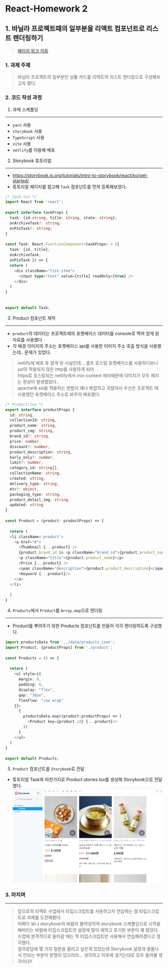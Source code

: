 # React-Homework 2

## 1. 바닐라 프로젝트때의 일부분을 리액트 컴포넌트로 리스트 렌더링하기
> [페이지 링크 이동](https://sang-react2.netlify.app/)


### 1. 과제 주제
> 바닐라 프로젝트의 일부분인 상품 카드를 리액트의 리스트 렌더링으로 구성해보고자 했다.

### 2. 코드 작성 과정

1) 과제 스케폴딩
---
- `yarn` 사용
- `storybook` 사용
- `TypeScript` 사용
- `vite` 사용
- `netlify`를 이용해 배포

2) Storybook 튜토리얼
---
- https://storybook.js.org/tutorials/intro-to-storybook/react/ko/get-started/
- 튜토리얼 페이지를 참고해 `Task` 컴포넌트를 먼저 등록해보았다.
```ts
/* Task.tsx */
import React from 'react';

export interface taskProps {
  task: {id:string, title: string, state: string};
  onArchiveTask?: string;
  onPinTask?: string;
}

const Task: React.FunctionComponent<taskProps> = ({ 
  task: {id, title}, 
  onArchiveTask, 
  onPinTask }) => {
  return (
    <div className="list-item">
      <input type="text" value={title} readOnly={true} />
    </div>
  )
}


export default Task;
```

3) Product 컴포넌트 제작
---
- `product`의 데이터는 프로젝트때의 포켓베이스 데이터를 console로 찍어 얻게 된 자료를 사용했다.
- 각 배경 이미지의 주소는 포켓베이스 api를 사용한 이미지 주소 호출 방식을 사용했는데.. 문제가 있었다.
> netlify에 배포 후 알게 된 사실인데... 셀프 호스팅 포켓베이스를 사용하다보니 ssl이 적용되지 않은 http를 사용하게 되어<br />
> https로 호스팅되는 netlify에서 mix-content 에러때문에 이미지가 모두 깨지는 현상이 발생했었다..<br />
> apache에 ssl을 적용하는 방법이 꽤나 복잡하고 귀찮아서 우선은 프로젝트 때 사용했던 포켓베이스 주소로 바꾸어 배포했다.

```ts
/* Product.tsx */
export interface productProps {
  id: string,
  collectionId: string,
  product_name: string,
  product_img: string,
  brand_id?: string,
  price: number,
  discount?: number,
  product_description: string,
  karly_only?: number,
  limit?: number,
  category_id: string[],
  collectionName: string,
  created: string,
  delivery_type: string,
  etc?: object,
  packaging_type: string,
  product_detail_img: string,
  updated: string
}

const Product = (product: productProps) => {

  return (
  <li className='product'>
    <a href="#">
      <Thumbnail {...product} />
      {product.brand_id && <p className="brand_id">{product.product_name}</p>}
      <p className="title">{product.product_name}</p>
      <Price {...product} />
      <span className="description">{product.product_description}</span>
      <Keyword {...product}/>
    </a>
  </li>  

  )
}
```

4) `Products`에서 `Product`를 `Array.map`으로 렌더링
---
- Product를 뿌려주기 위한 Products 컴포넌트를 만들어 각각 렌더링하도록 구성했다.
```ts
import productsData from '../data/products.json';
import Product, {productProps} from './product';

const Products = () => {
  
  return (
    <ul style={{
      margin: 0,
      padding: 0,
      display: "flex",
      gap: "16px",
      flexFlow: "row wrap"
    }}>
      {
        productsData.map((product:productProps) => (
          <Product key={product.id} {...product}/>
        ))
      }
    </ul>
  )
}

export default Products;
```

5) `Product` 컴포넌트를 `Storybook`로 전달
- 튜토리얼 Task와 마찬가지로 Product.stories.tsx를 생성해 Storybook으로 전달했다.
 ![Storybook](./screenshots/Storybook.png)


### 3. 마치며
---
> 앞으로의 리액트 수업에서 타입스크립트를 사용하고자 연습하는 겸 타입스크립트로 과제를 도전해봤다.<br />
> 어쩌다 보니 storybook의 바람이 불어넣어져 storybook 스케폴딩으로 시작을 해버리는 바람에 타입스크립트의 설정에 많이 애먹고 포기한 부분이 꽤 많았다. <br />
> 수업에 본격적으로 들어갈 때는 딱 타입스크립트만 사용해서 연습해야겠다고 생각했다.<br />
> 질의응답에 몇 가지 질문을 올리고 싶은게 있었는데 Storybook 설정과 충돌나서 안되는 부분이 분명히 있으리라... 생각하고 이후에 생기는대로 모두 올려볼 생각이다!!
